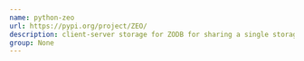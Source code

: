 ```yaml
---
name: python-zeo
url: https://pypi.org/project/ZEO/
description: client-server storage for ZODB for sharing a single storage among many clients. URL : https://pypi.org/project/ZEO/ Groups : None
group: None
---
```

